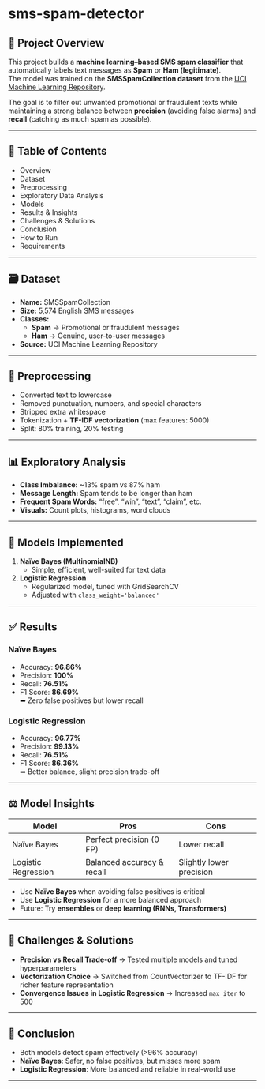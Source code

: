 # sms-spam-detector

## 📌 Project Overview
This project builds a **machine learning–based SMS spam classifier** that automatically labels text messages as **Spam** or **Ham (legitimate)**.  
The model was trained on the **SMSSpamCollection dataset** from the [UCI Machine Learning Repository](https://archive.ics.uci.edu/ml/datasets/SMS+Spam+Collection).  

The goal is to filter out unwanted promotional or fraudulent texts while maintaining a strong balance between **precision** (avoiding false alarms) and **recall** (catching as much spam as possible).

---

## 📂 Table of Contents
- Overview  
- Dataset  
- Preprocessing  
- Exploratory Data Analysis  
- Models  
- Results & Insights  
- Challenges & Solutions  
- Conclusion  
- How to Run  
- Requirements  

---

## 🗃 Dataset
- **Name:** SMSSpamCollection  
- **Size:** 5,574 English SMS messages  
- **Classes:**  
  - **Spam** → Promotional or fraudulent messages  
  - **Ham** → Genuine, user-to-user messages  
- **Source:** UCI Machine Learning Repository  

---

## 🧹 Preprocessing
- Converted text to lowercase  
- Removed punctuation, numbers, and special characters  
- Stripped extra whitespace  
- Tokenization + **TF-IDF vectorization** (max features: 5000)  
- Split: 80% training, 20% testing  

---

## 📊 Exploratory Analysis
- **Class Imbalance:** ~13% spam vs 87% ham  
- **Message Length:** Spam tends to be longer than ham  
- **Frequent Spam Words:** “free”, “win”, “text”, “claim”, etc.  
- **Visuals:** Count plots, histograms, word clouds  

---

## 🤖 Models Implemented
1. **Naïve Bayes (MultinomialNB)**  
   - Simple, efficient, well-suited for text data  
2. **Logistic Regression**  
   - Regularized model, tuned with GridSearchCV  
   - Adjusted with `class_weight='balanced'`  

---

## ✅ Results

### Naïve Bayes
- Accuracy: **96.86%**  
- Precision: **100%**  
- Recall: **76.51%**  
- F1 Score: **86.69%**  
➡ Zero false positives but lower recall  

### Logistic Regression
- Accuracy: **96.77%**  
- Precision: **99.13%**  
- Recall: **76.51%**  
- F1 Score: **86.36%**  
➡ Better balance, slight precision trade-off  

---

## ⚖️ Model Insights
| Model              | Pros                         | Cons                  |
|--------------------|------------------------------|-----------------------|
| Naïve Bayes        | Perfect precision (0 FP)     | Lower recall          |
| Logistic Regression| Balanced accuracy & recall   | Slightly lower precision |

- Use **Naïve Bayes** when avoiding false positives is critical  
- Use **Logistic Regression** for a more balanced approach  
- Future: Try **ensembles** or **deep learning (RNNs, Transformers)**  

---

## 🚧 Challenges & Solutions
- **Precision vs Recall Trade-off** → Tested multiple models and tuned hyperparameters  
- **Vectorization Choice** → Switched from CountVectorizer to TF-IDF for richer feature representation  
- **Convergence Issues in Logistic Regression** → Increased `max_iter` to 500  

---

## 🎯 Conclusion
- Both models detect spam effectively (>96% accuracy)  
- **Naïve Bayes**: Safer, no false positives, but misses more spam  
- **Logistic Regression**: More balanced and reliable in real-world use  

---

